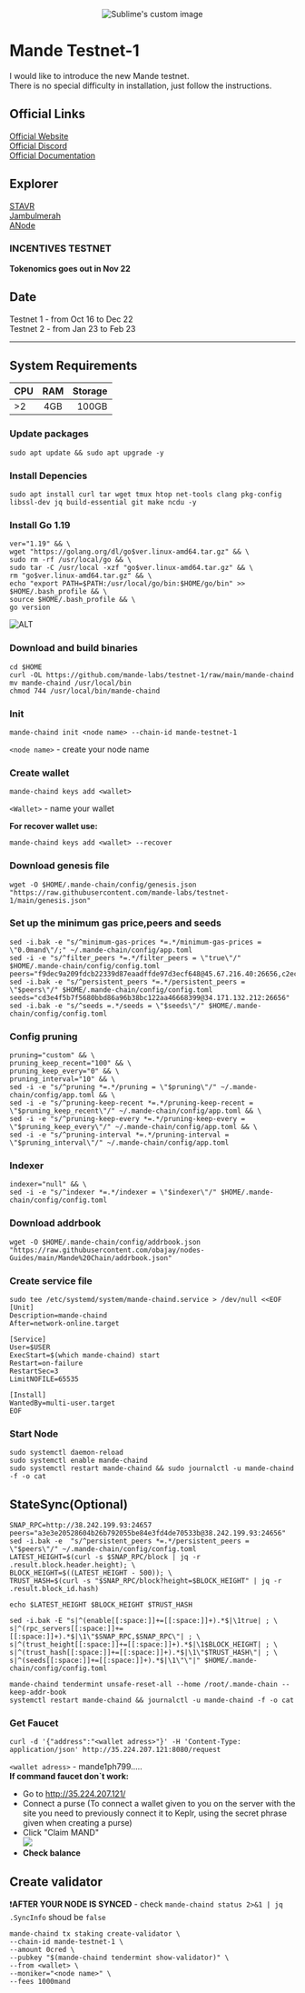 
<p align="center">
  <img src="https://user-images.githubusercontent.com/34649601/195998836-4f64c191-0a50-4819-a623-a2e9fb84901b.png" alt="Sublime's custom image"/>
</p>

# Mande Testnet-1  
I would like to introduce the new Mande testnet.  
There is no special difficulty in installation, just follow the instructions.
## Official Links
[Official Website](https://www.mande.network/)  
[Official Discord](https://discord.gg/nSQWuugJsx)  
[Official Documentation](https://github.com/mande-labs/testnet-1)
## Explorer
[STAVR](https://explorer.stavr.tech/mande-chain/)  
[Jambulmerah](https://explorer.jambulmerah.dev/mande-testnet/)  
[ANode](https://test.anode.team/mande-network/staking)

### **INCENTIVES TESTNET**  
**Tokenomics goes out in Nov 22**
  
## Date
Testnet 1 - from Oct 16 to Dec 22  
Testnet 2 - from Jan 23 to Feb 23
____  

## System Requirements
| CPU | RAM | Storage |
|----------------|:---------:|----------------:|
| >2 | 4GB | 100GB |  

### Update packages
    sudo apt update && sudo apt upgrade -y
### Install Depencies  
    sudo apt install curl tar wget tmux htop net-tools clang pkg-config libssl-dev jq build-essential git make ncdu -y
### Install Go 1.19
    ver="1.19" && \
    wget "https://golang.org/dl/go$ver.linux-amd64.tar.gz" && \
    sudo rm -rf /usr/local/go && \
    sudo tar -C /usr/local -xzf "go$ver.linux-amd64.tar.gz" && \
    rm "go$ver.linux-amd64.tar.gz" && \
    echo "export PATH=$PATH:/usr/local/go/bin:$HOME/go/bin" >> $HOME/.bash_profile && \
    source $HOME/.bash_profile && \
    go version
![ALT](https://i2.paste.pics/17a9c44f092d8d725a384607fe5cfb80.png?trs=ed29bbf933f7d3206afcaa9d34f4211ff1141fa2219bfd931035df703c92ee7a)
### Download and build binaries
    cd $HOME
    curl -OL https://github.com/mande-labs/testnet-1/raw/main/mande-chaind
    mv mande-chaind /usr/local/bin
    chmod 744 /usr/local/bin/mande-chaind  
### Init
    mande-chaind init <node name> --chain-id mande-testnet-1
`<node name>` - create your node name
### Create wallet
    mande-chaind keys add <wallet>
`<Wallet>` - name your wallet  

**For recover wallet use:**  

    mande-chaind keys add <wallet> --recover
### Download genesis file
    wget -O $HOME/.mande-chain/config/genesis.json "https://raw.githubusercontent.com/mande-labs/testnet-1/main/genesis.json"
### Set up the minimum gas price,peers and seeds
    sed -i.bak -e "s/^minimum-gas-prices *=.*/minimum-gas-prices = \"0.0mand\"/;" ~/.mande-chain/config/app.toml
    sed -i -e "s/^filter_peers *=.*/filter_peers = \"true\"/" $HOME/.mande-chain/config/config.toml
    peers="f9dec9a209fdcb22339d87eaadffde97d3ecf648@45.67.216.40:26656,c2ec4f71950d1d4e6233ed450b09f08d15ffbe98@195.201.165.123:10086,4fbbf09c5561c4a9692e368a672b99180b3f70ee@185.182.184.200:46656,156eb9c408b5274c14e7139fa14b3210de359848@5.161.113.160:26656,074a8eaf817da9df97c5becf367baaf2f3e1917f@135.125.163.63:26666,19a7467dc9aa99b3cdc8ee82492a57c4ffa46fc3@5.161.98.239:26656,2365cf1278df6bdf26b314d4f9c4e4108734b51d@144.126.156.253:26656,a3e3e20528604b26b792055be84e3fd4de70533b@38.242.199.93:24656"
    sed -i.bak -e "s/^persistent_peers *=.*/persistent_peers = \"$peers\"/" $HOME/.mande-chain/config/config.toml
    seeds="cd3e4f5b7f5680bbd86a96b38bc122aa46668399@34.171.132.212:26656"
    sed -i.bak -e "s/^seeds =.*/seeds = \"$seeds\"/" $HOME/.mande-chain/config/config.toml
### Config pruning
    pruning="custom" && \
    pruning_keep_recent="100" && \
    pruning_keep_every="0" && \
    pruning_interval="10" && \
    sed -i -e "s/^pruning *=.*/pruning = \"$pruning\"/" ~/.mande-chain/config/app.toml && \
    sed -i -e "s/^pruning-keep-recent *=.*/pruning-keep-recent = \"$pruning_keep_recent\"/" ~/.mande-chain/config/app.toml && \
    sed -i -e "s/^pruning-keep-every *=.*/pruning-keep-every = \"$pruning_keep_every\"/" ~/.mande-chain/config/app.toml && \
    sed -i -e "s/^pruning-interval *=.*/pruning-interval = \"$pruning_interval\"/" ~/.mande-chain/config/app.toml
### Indexer
    indexer="null" && \
    sed -i -e "s/^indexer *=.*/indexer = \"$indexer\"/" $HOME/.mande-chain/config/config.toml
### Download addrbook
    wget -O $HOME/.mande-chain/config/addrbook.json "https://raw.githubusercontent.com/obajay/nodes-Guides/main/Mande%20Chain/addrbook.json"
### Create service file
    sudo tee /etc/systemd/system/mande-chaind.service > /dev/null <<EOF
    [Unit]
    Description=mande-chaind
    After=network-online.target

    [Service]
    User=$USER
    ExecStart=$(which mande-chaind) start
    Restart=on-failure
    RestartSec=3
    LimitNOFILE=65535

    [Install]
    WantedBy=multi-user.target
    EOF
### Start Node
    sudo systemctl daemon-reload
    sudo systemctl enable mande-chaind
    sudo systemctl restart mande-chaind && sudo journalctl -u mande-chaind -f -o cat
## StateSync(Optional)
    SNAP_RPC=http://38.242.199.93:24657
    peers="a3e3e20528604b26b792055be84e3fd4de70533b@38.242.199.93:24656"
    sed -i.bak -e  "s/^persistent_peers *=.*/persistent_peers = \"$peers\"/" ~/.mande-chain/config/config.toml
    LATEST_HEIGHT=$(curl -s $SNAP_RPC/block | jq -r .result.block.header.height); \
    BLOCK_HEIGHT=$((LATEST_HEIGHT - 500)); \
    TRUST_HASH=$(curl -s "$SNAP_RPC/block?height=$BLOCK_HEIGHT" | jq -r .result.block_id.hash)

    echo $LATEST_HEIGHT $BLOCK_HEIGHT $TRUST_HASH

    sed -i.bak -E "s|^(enable[[:space:]]+=[[:space:]]+).*$|\1true| ; \
    s|^(rpc_servers[[:space:]]+=[[:space:]]+).*$|\1\"$SNAP_RPC,$SNAP_RPC\"| ; \
    s|^(trust_height[[:space:]]+=[[:space:]]+).*$|\1$BLOCK_HEIGHT| ; \
    s|^(trust_hash[[:space:]]+=[[:space:]]+).*$|\1\"$TRUST_HASH\"| ; \
    s|^(seeds[[:space:]]+=[[:space:]]+).*$|\1\"\"|" $HOME/.mande-chain/config/config.toml

    mande-chaind tendermint unsafe-reset-all --home /root/.mande-chain --keep-addr-book
    systemctl restart mande-chaind && journalctl -u mande-chaind -f -o cat
### Get Faucet
    curl -d '{"address":"<wallet adress>"}' -H 'Content-Type: application/json' http://35.224.207.121:8080/request
`<wallet adress>` - mande1ph799.....  
**If command faucet don`t work:**  
- Go to http://35.224.207.121/
- Connect a purse (To connect a wallet given to you on the server with the site you need to previously connect it to Keplr, using the secret phrase given when creating a purse)
- Click "Claim MAND"  
![](https://i2.paste.pics/bcdc5c363d5c64da7043f122b8416162.png)  
- **Check balance**
## Create validator
:exclamation:**AFTER YOUR NODE IS SYNCED**  - check `mande-chaind status 2>&1 | jq .SyncInfo` shoud be `false`

    mande-chaind tx staking create-validator \
    --chain-id mande-testnet-1 \
    --amount 0cred \
    --pubkey "$(mande-chaind tendermint show-validator)" \
    --from <wallet> \
    --moniker="<node name>" \
    --fees 1000mand
